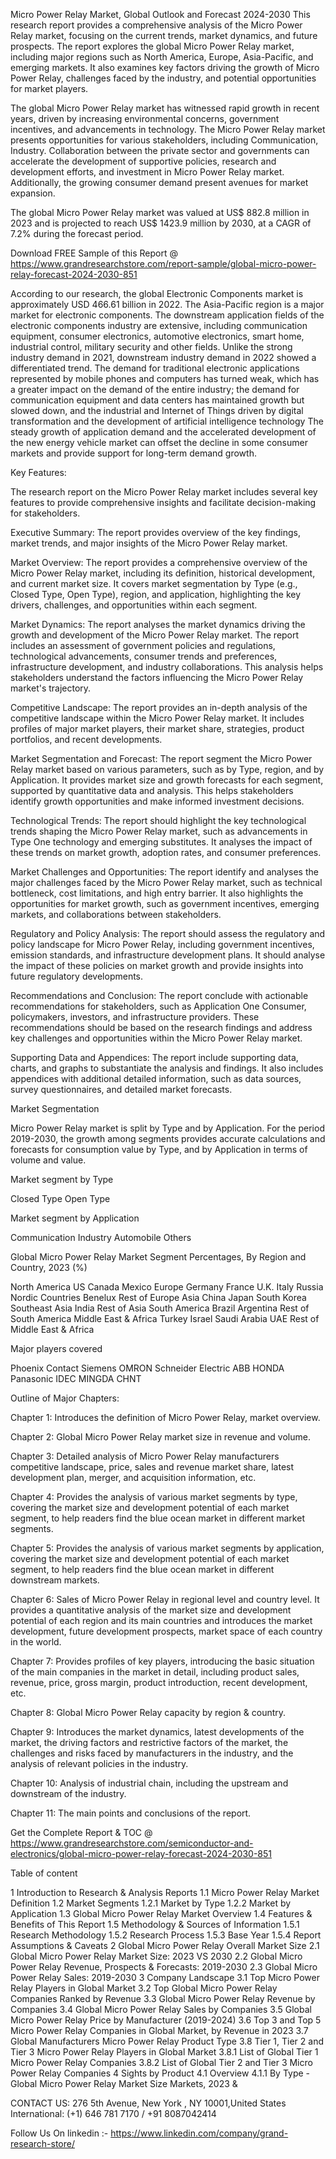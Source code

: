 Micro Power Relay Market, Global Outlook and Forecast 2024-2030
This research report provides a comprehensive analysis of the Micro Power Relay market, focusing on the current trends, market dynamics, and future prospects. The report explores the global Micro Power Relay market, including major regions such as North America, Europe, Asia-Pacific, and emerging markets. It also examines key factors driving the growth of Micro Power Relay, challenges faced by the industry, and potential opportunities for market players.

The global Micro Power Relay market has witnessed rapid growth in recent years, driven by increasing environmental concerns, government incentives, and advancements in technology. The Micro Power Relay market presents opportunities for various stakeholders, including Communication, Industry. Collaboration between the private sector and governments can accelerate the development of supportive policies, research and development efforts, and investment in Micro Power Relay market. Additionally, the growing consumer demand present avenues for market expansion.

The global Micro Power Relay market was valued at US$ 882.8 million in 2023 and is projected to reach US$ 1423.9 million by 2030, at a CAGR of 7.2% during the forecast period.

Download FREE Sample of this Report @ https://www.grandresearchstore.com/report-sample/global-micro-power-relay-forecast-2024-2030-851


According to our research, the global Electronic Components market is approximately USD 466.61 billion in 2022. The Asia-Pacific region is a major market for electronic components. The downstream application fields of the electronic components industry are extensive, including communication equipment, consumer electronics, automotive electronics, smart home, industrial control, military security and other fields. Unlike the strong industry demand in 2021, downstream industry demand in 2022 showed a differentiated trend. The demand for traditional electronic applications represented by mobile phones and computers has turned weak, which has a greater impact on the demand of the entire industry; the demand for communication equipment and data centers has maintained growth but slowed down, and the industrial and Internet of Things driven by digital transformation and the development of artificial intelligence technology The steady growth of application demand and the accelerated development of the new energy vehicle market can offset the decline in some consumer markets and provide support for long-term demand growth.

Key Features:

The research report on the Micro Power Relay market includes several key features to provide comprehensive insights and facilitate decision-making for stakeholders.

Executive Summary: The report provides overview of the key findings, market trends, and major insights of the Micro Power Relay market.

Market Overview: The report provides a comprehensive overview of the Micro Power Relay market, including its definition, historical development, and current market size. It covers market segmentation by Type (e.g., Closed Type, Open Type), region, and application, highlighting the key drivers, challenges, and opportunities within each segment.

Market Dynamics: The report analyses the market dynamics driving the growth and development of the Micro Power Relay market. The report includes an assessment of government policies and regulations, technological advancements, consumer trends and preferences, infrastructure development, and industry collaborations. This analysis helps stakeholders understand the factors influencing the Micro Power Relay market's trajectory.

Competitive Landscape: The report provides an in-depth analysis of the competitive landscape within the Micro Power Relay market. It includes profiles of major market players, their market share, strategies, product portfolios, and recent developments.

Market Segmentation and Forecast: The report segment the Micro Power Relay market based on various parameters, such as by Type, region, and by Application. It provides market size and growth forecasts for each segment, supported by quantitative data and analysis. This helps stakeholders identify growth opportunities and make informed investment decisions.

Technological Trends: The report should highlight the key technological trends shaping the Micro Power Relay market, such as advancements in Type One technology and emerging substitutes. It analyses the impact of these trends on market growth, adoption rates, and consumer preferences.

Market Challenges and Opportunities: The report identify and analyses the major challenges faced by the Micro Power Relay market, such as technical bottleneck, cost limitations, and high entry barrier. It also highlights the opportunities for market growth, such as government incentives, emerging markets, and collaborations between stakeholders.

Regulatory and Policy Analysis: The report should assess the regulatory and policy landscape for Micro Power Relay, including government incentives, emission standards, and infrastructure development plans. It should analyse the impact of these policies on market growth and provide insights into future regulatory developments.

Recommendations and Conclusion: The report conclude with actionable recommendations for stakeholders, such as Application One Consumer, policymakers, investors, and infrastructure providers. These recommendations should be based on the research findings and address key challenges and opportunities within the Micro Power Relay market.

Supporting Data and Appendices: The report include supporting data, charts, and graphs to substantiate the analysis and findings. It also includes appendices with additional detailed information, such as data sources, survey questionnaires, and detailed market forecasts.

Market Segmentation

Micro Power Relay market is split by Type and by Application. For the period 2019-2030, the growth among segments provides accurate calculations and forecasts for consumption value by Type, and by Application in terms of volume and value.

Market segment by Type



Closed Type
Open Type


Market segment by Application



Communication
Industry
Automobile
Others


Global Micro Power Relay Market Segment Percentages, By Region and Country, 2023 (%)



North America
US
Canada
Mexico
Europe
Germany
France
U.K.
Italy
Russia
Nordic Countries
Benelux
Rest of Europe
Asia
China
Japan
South Korea
Southeast Asia
India
Rest of Asia
South America
Brazil
Argentina
Rest of South America
Middle East & Africa
Turkey
Israel
Saudi Arabia
UAE
Rest of Middle East & Africa


Major players covered



Phoenix Contact
Siemens
OMRON
Schneider Electric
ABB
HONDA
Panasonic
IDEC
MINGDA
CHNT


Outline of Major Chapters:

Chapter 1: Introduces the definition of Micro Power Relay, market overview.

Chapter 2: Global Micro Power Relay market size in revenue and volume.

Chapter 3: Detailed analysis of Micro Power Relay manufacturers competitive landscape, price, sales and revenue market share, latest development plan, merger, and acquisition information, etc.

Chapter 4: Provides the analysis of various market segments by type, covering the market size and development potential of each market segment, to help readers find the blue ocean market in different market segments.

Chapter 5: Provides the analysis of various market segments by application, covering the market size and development potential of each market segment, to help readers find the blue ocean market in different downstream markets.

Chapter 6: Sales of Micro Power Relay in regional level and country level. It provides a quantitative analysis of the market size and development potential of each region and its main countries and introduces the market development, future development prospects, market space of each country in the world.

Chapter 7: Provides profiles of key players, introducing the basic situation of the main companies in the market in detail, including product sales, revenue, price, gross margin, product introduction, recent development, etc.

Chapter 8: Global Micro Power Relay capacity by region & country.

Chapter 9: Introduces the market dynamics, latest developments of the market, the driving factors and restrictive factors of the market, the challenges and risks faced by manufacturers in the industry, and the analysis of relevant policies in the industry.

Chapter 10: Analysis of industrial chain, including the upstream and downstream of the industry.

Chapter 11: The main points and conclusions of the report.

Get the Complete Report & TOC @ https://www.grandresearchstore.com/semiconductor-and-electronics/global-micro-power-relay-forecast-2024-2030-851

Table of content

1 Introduction to Research & Analysis Reports
1.1 Micro Power Relay Market Definition
1.2 Market Segments
1.2.1 Market by Type
1.2.2 Market by Application
1.3 Global Micro Power Relay Market Overview
1.4 Features & Benefits of This Report
1.5 Methodology & Sources of Information
1.5.1 Research Methodology
1.5.2 Research Process
1.5.3 Base Year
1.5.4 Report Assumptions & Caveats
2 Global Micro Power Relay Overall Market Size
2.1 Global Micro Power Relay Market Size: 2023 VS 2030
2.2 Global Micro Power Relay Revenue, Prospects & Forecasts: 2019-2030
2.3 Global Micro Power Relay Sales: 2019-2030
3 Company Landscape
3.1 Top Micro Power Relay Players in Global Market
3.2 Top Global Micro Power Relay Companies Ranked by Revenue
3.3 Global Micro Power Relay Revenue by Companies
3.4 Global Micro Power Relay Sales by Companies
3.5 Global Micro Power Relay Price by Manufacturer (2019-2024)
3.6 Top 3 and Top 5 Micro Power Relay Companies in Global Market, by Revenue in 2023
3.7 Global Manufacturers Micro Power Relay Product Type
3.8 Tier 1, Tier 2 and Tier 3 Micro Power Relay Players in Global Market
3.8.1 List of Global Tier 1 Micro Power Relay Companies
3.8.2 List of Global Tier 2 and Tier 3 Micro Power Relay Companies
4 Sights by Product
4.1 Overview
4.1.1 By Type - Global Micro Power Relay Market Size Markets, 2023 &

CONTACT US:
276 5th Avenue, New York , NY 10001,United States
International: (+1) 646 781 7170 / +91 8087042414

Follow Us On linkedin :- https://www.linkedin.com/company/grand-research-store/


